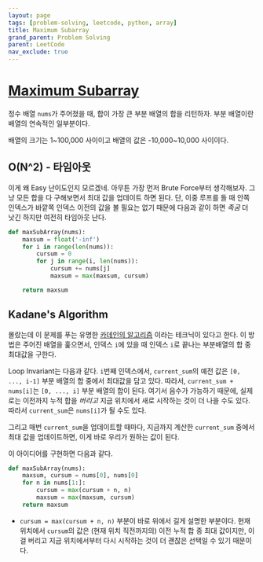 ```yaml
---
layout: page
tags: [problem-solving, leetcode, python, array]
title: Maximum Subarray
grand_parent: Problem Solving
parent: LeetCode
nav_exclude: true
---
```


# [Maximum Subarray](https://leetcode.com/problems/maximum-subarray/)

 정수 배열 `nums`가 주어졌을 때, 합이 가장 큰 부분 배열의 합을
 리턴하자. 부분 배열이란 배열의 연속적인 일부분이다.

 배열의 크기는 1~100,000 사이이고 배열의 값은 -10,000~10,000 사이이다.

## O(N^2) - 타임아웃

 이게 왜 Easy 난이도인지 모르겠네. 아무튼 가장 먼저 Brute Force부터
 생각해보자. 그냥 모든 합을 다 구해보면서 최대 값을 업데이트 하면
 된다. 단, 이중 루프를 돌 때 안쪽 인덱스가 바깥쪽 인덱스 이전의 값을
 볼 필요는 없기 때문에 다음과 같이 하면 *족굼* 더 낫긴 하지만 여전히
 타임아웃 난다.

```python
def maxSubArray(nums):
    maxsum = float('-inf')
    for i in range(len(nums)):
        cursum = 0
        for j in range(i, len(nums)):
            cursum += nums[j]
            maxsum = max(maxsum, cursum)

    return maxsum
```


## Kadane's Algorithm

 몰랐는데 이 문제를 푸는 유명한 [카데인의
 알고리즘](https://en.wikipedia.org/wiki/Maximum_subarray_problem#Kadane's_algorithm)
 이라는 테크닉이 있다고 한다. 이 방법은 주어진 배열을 훑으면서, 인덱스
 `i`에 있을 때 인덱스 `i`로 끝나는 부분배열의 합 중 최대값을 구한다.

 Loop Invariant는 다음과 같다. `i`번째 인덱스에서, `current_sum`의
 예전 값은 `[0, ..., i-1]` 부분 배열의 합 중에서 최대값을 담고
 있다. 따라서, `current_sum + nums[i]`는 `[0, ..., i]` 부분 배열의
 합이 된다. 여기서 음수가 가능하기 때문에, 실제로는 이전까지 누적 합을
 *버리고* 지금 위치에서 새로 시작하는 것이 더 나을 수도 있다. 따라서
 `current_sum`은 `nums[i]`가 될 수도 있다.

 그리고 매번 `current_sum`을 업데이트할 때마다, 지금까지 계산한
 `current_sum` 중에서 최대 값을 업데이트하면, 이게 바로 우리가 원하는
 값이 된다.

 이 아이디어를 구현하면 다음과 같다.

```python
def maxSubArray(nums):
    maxsum, cursum = nums[0], nums[0]
    for n in nums[1:]:
        cursum = max(cursum + n, n)
        maxsum = max(maxsum, cursum)
    return maxsum
```

 - `cursum = max(cursum + n, n)` 부분이 바로 위에서 길게 설명한
   부분이다. 현재 위치에서 `cursum`의 값은 (현재 위치 직전까지의) 이전
   누적 합 중 최대 값이지만, 이걸 버리고 지금 위치에서부터 다시
   시작하는 것이 더 괜찮은 선택일 수 있기 때문이다.
